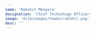 ```yaml
---
name: 'Rakshit Menpara'
designation: 'Chief Technology Officer'
image: '$lib/images/teams/rakshit.png'
desc: ''
---
```

